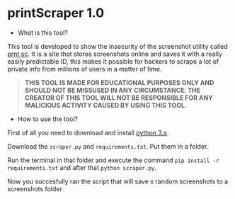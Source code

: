 # printScraper 1.0

- What is this tool?

This tool is developed to show the insecurity of the screenshot utility called [prnt sc](https://prnt.sc/). It is a site that stores screenshots online and saves it with a really easily predictable ID, this makes it possible for hackers to scrape a lot of private info from millions of users in a matter of time.

> **THIS TOOL IS MADE FOR EDUCATIONAL PURPOSES ONLY AND SHOULD NOT BE MISSUSED IN ANY CIRCUMSTANCE. THE CREATOR OF THIS TOOL WILL NOT BE RESPONSIBLE FOR ANY MALICIOUS ACTIVITY CAUSED BY USING THIS TOOL.**

- How to use the tool?

First of all you need to download and install [python 3.x](https://www.python.org/downloads/).

Download the `scraper.py` and `requirements.txt`.
Put them in a folder.

Run the terminal in that folder and execute the command `pip install -r requirements.txt` and after that `python scraper.py`.

Now you succesfully ran the script that will save x random screenshots to a screenshots folder.

